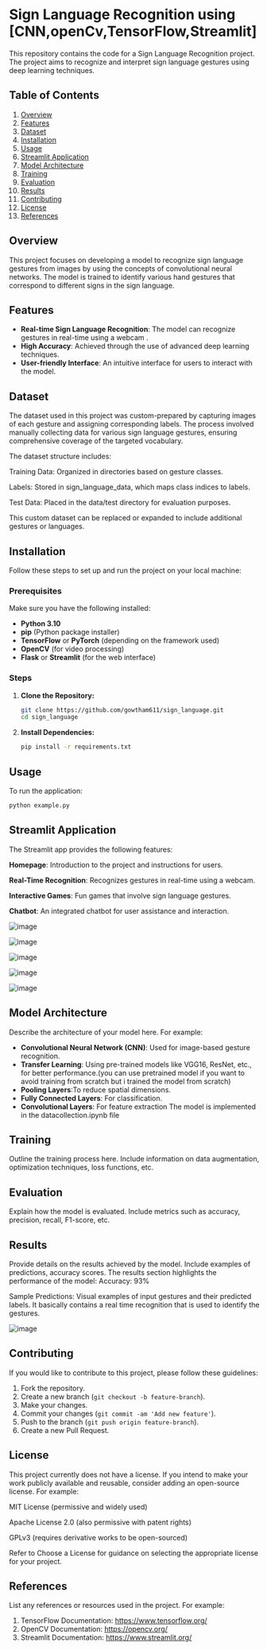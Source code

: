 
# Sign Language Recognition using [CNN,openCv,TensorFlow,Streamlit]

This repository contains the code for a Sign Language Recognition project. The project aims to recognize and interpret sign language gestures using deep learning techniques.

## Table of Contents

1. [Overview](#overview)
2. [Features](#features)
3. [Dataset](#dataset)
4. [Installation](#installation)
5. [Usage](#usage)
6. [Streamlit Application](#streamlit-application)
7. [Model Architecture](#model-architecture)
8. [Training](#training)
9. [Evaluation](#evaluation)
10. [Results](#results)
11. [Contributing](#contributing)
12. [License](#license)
13. [References](#references)

## Overview

This project focuses on developing a model to recognize sign language gestures from images by using the concepts of convolutional neural networks. The model is trained to identify various hand gestures that correspond to different signs in the sign language.

## Features

- **Real-time Sign Language Recognition**: The model can recognize gestures in real-time using a webcam .
- **High Accuracy**: Achieved through the use of advanced deep learning techniques.
- **User-friendly Interface**: An intuitive interface for users to interact with the model.

## Dataset

The dataset used in this project was custom-prepared by capturing images of each gesture and assigning corresponding labels. The process involved manually collecting data for various sign language gestures, ensuring comprehensive coverage of the targeted vocabulary.

The dataset structure includes:

Training Data: Organized in directories based on gesture classes.

Labels: Stored in sign_language_data, which maps class indices to labels.

Test Data: Placed in the data/test directory for evaluation purposes.

This custom dataset can be replaced or expanded to include additional gestures or languages.

## Installation

Follow these steps to set up and run the project on your local machine:

### Prerequisites

Make sure you have the following installed:

- **Python 3.10**
- **pip** (Python package installer)
- **TensorFlow** or **PyTorch** (depending on the framework used)
- **OpenCV** (for video processing)
- **Flask** or **Streamlit** (for the web interface)

### Steps

1. **Clone the Repository:**

   ```bash
   git clone https://github.com/gowtham611/sign_language.git
   cd sign_language
   ```

2. **Install Dependencies:**

   ```bash
   pip install -r requirements.txt
   ```

## Usage

To run the application:

```bash
python example.py
```

## Streamlit Application

The Streamlit app provides the following features:

**Homepage**: Introduction to the project and instructions for users.

**Real-Time Recognition**: Recognizes gestures in real-time using a webcam.

**Interactive Games**: Fun games that involve sign language gestures.

**Chatbot**: An integrated chatbot for user assistance and interaction.

![image](https://github.com/user-attachments/assets/7eb79764-15e1-4e3b-a9fd-d7e0580e1a38)

![image](https://github.com/user-attachments/assets/98115029-1983-479e-bacd-1ab04b738e4d)

![image](https://github.com/user-attachments/assets/774b38e3-251a-4faf-ba22-2fae873ea1ec)

![image](https://github.com/user-attachments/assets/95f825a0-5b5c-4b83-92db-32242cba7798)

![image](https://github.com/user-attachments/assets/e254d85d-ce5e-4b94-a356-19bc5481ab91)


## Model Architecture

Describe the architecture of your model here. For example:

- **Convolutional Neural Network (CNN)**: Used for image-based gesture recognition.
- **Transfer Learning**: Using pre-trained models like VGG16, ResNet, etc., for better performance.(you can use pretrained model if you want to avoid training from scratch but i trained the model from scratch)
- **Pooling Layers**:To reduce spatial dimensions.
- **Fully Connected Layers**: For classification.
- **Convolutional Layers**: For feature extraction
The model is implemented in the datacollection.ipynb file

## Training

Outline the training process here. Include information on data augmentation, optimization techniques, loss functions, etc.

## Evaluation

Explain how the model is evaluated. Include metrics such as accuracy, precision, recall, F1-score, etc.

## Results

Provide details on the results achieved by the model. Include examples of predictions, accuracy scores.
The results section highlights the performance of the model:
Accuracy: 93%

Sample Predictions: Visual examples of input gestures and their predicted labels.
It basically contains a real time recognition that is used to identify the gestures.

![image](https://github.com/user-attachments/assets/bbb62ed3-dcca-4534-808a-e4443691aa7f)


## Contributing

If you would like to contribute to this project, please follow these guidelines:

1. Fork the repository.
2. Create a new branch (`git checkout -b feature-branch`).
3. Make your changes.
4. Commit your changes (`git commit -am 'Add new feature'`).
5. Push to the branch (`git push origin feature-branch`).
6. Create a new Pull Request.

## License

This project currently does not have a license. If you intend to make your work publicly available and reusable, consider adding an open-source license. For example:

MIT License (permissive and widely used)

Apache License 2.0 (also permissive with patent rights)

GPLv3 (requires derivative works to be open-sourced)

Refer to Choose a License for guidance on selecting the appropriate license for your project.

## References

List any references or resources used in the project. For example:

1. TensorFlow Documentation: https://www.tensorflow.org/
2. OpenCV Documentation: https://opencv.org/
3. Streamlit Documentation: https://www.streamlit.org/

